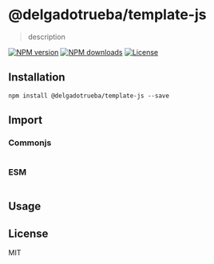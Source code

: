 # @delgadotrueba/template-js

> description

[![NPM version][npm-image]][npm-url]
[![NPM downloads][downloads-image]][downloads-url]
[![License][license-image]][license-url]

## Installation

```
npm install @delgadotrueba/template-js --save
```

## Import

### Commonjs

```js

```

### ESM

```js

```

## Usage

## License

MIT

[npm-image]: https://img.shields.io/npm/v/%40delgadotrueba%template-js
[npm-url]: https://www.npmjs.com/package/@delgadotrueba/template-js
[downloads-image]: https://img.shields.io/npm/dy/%40delgadotrueba%template-js
[downloads-url]: https://www.npmjs.com/package/@delgadotrueba/template-js
[license-image]: http://img.shields.io/npm/l/%40delgadotrueba%template-js.svg?style=flat
[license-url]: LICENSE.md
